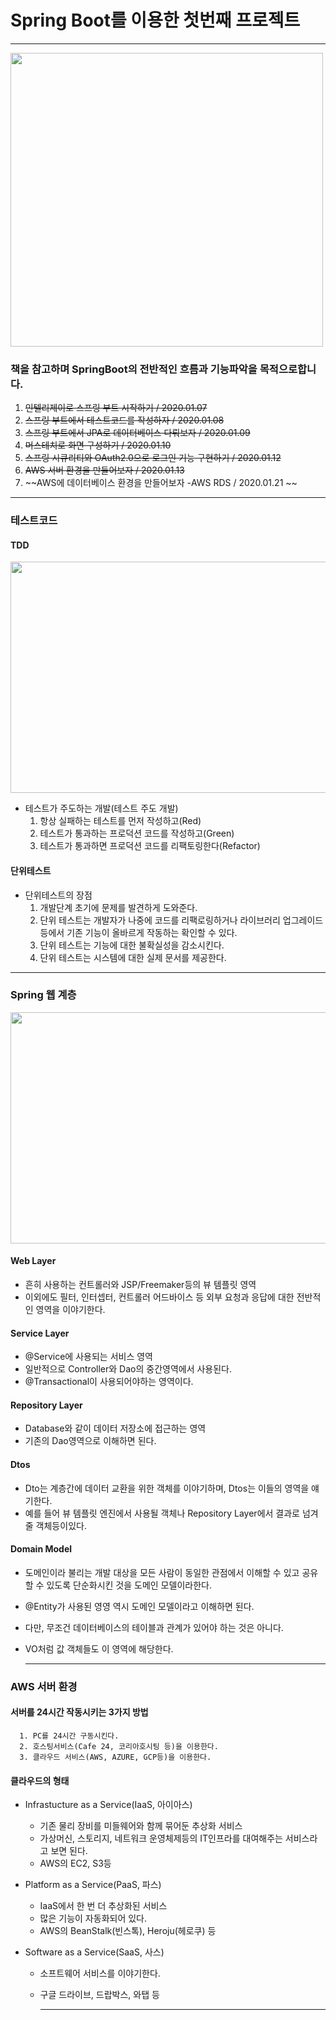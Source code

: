 # Spring Boot를 이용한 첫번째 프로젝트  
   
  ------------  
  
<img src="https://image.yes24.com/momo/TopCate2763/MidCate003/274966717.jpg"  width="500" height="470">  
  
### 책을 참고하며 SpringBoot의 전반적인 흐름과 기능파악을 목적으로합니다.  
1. ~~인텔리제이로 스프링 부트 시작하기 / 2020.01.07~~
2. ~~스프링 부트에서 테스트코드를 작성하자 / 2020.01.08~~
3. ~~스프링 부트에서 JPA로 데이터베이스 다뤄보자 / 2020.01.09~~
4. ~~머스테치로 화면 구성하기 / 2020.01.10~~
5. ~~스프링 시큐리티와 OAuth2.0으로 로그인 기능 구현하기 / 2020.01.12~~  
6. ~~AWS 서버 환경을 만들어보자 / 2020.01.13~~  
7. ~~AWS에 데이터베이스 환경을 만들어보자 -AWS RDS / 2020.01.21 ~~
   
  ------------  
  

### 테스트코드  

#### TDD  
  
  <img src="https://marsner.com/wp-content/uploads/test-driven-development-TDD.png"  width="700" height="370">  
    
  - 테스트가 주도하는 개발(테스트 주도 개발)  
    1. 항상 실패하는 테스트를 먼저 작성하고(Red)  
    2. 테스트가 통과하는 프로덕션 코드를 작성하고(Green)  
    3. 테스트가 통과하면 프로덕션 코드를 리팩토링한다(Refactor)   
      
      
#### 단위테스트  
  - 단위테스트의 장점  
    1. 개발단계 초기에 문제를 발견하게 도와준다.  
    2. 단위 테스트는 개발자가 나중에 코드를 리팩로링하거나 라이브러리 업그레이드 등에서 기존 기능이 올바르게 작동하는 확인할 수 있다.  
    3. 단위 테스트는 기능에 대한 불확실성을 감소시킨다.  
    4. 단위 테스트는 시스템에 대한 실제 문서를 제공한다.  
      
      

   
  ------------  
  
  ### Spring 웹 계층  
    
<img src="https://img1.daumcdn.net/thumb/R1280x0/?scode=mtistory2&fname=https%3A%2F%2Fblog.kakaocdn.net%2Fdn%2FbFruEV%2FbtqAUv4HJLQ%2FH5TVBjqkKc5KBgD4Vdyvkk%2Fimg.png"  width="700" height="370">  
  
#### Web Layer  
- 흔히 사용하는 컨트롤러와 JSP/Freemaker등의 뷰 템플릿 영역  
- 이외에도 필터, 인터셉터, 컨트롤러 어드바이스 등 외부 요청과 응답에 대한 전반적인 영역을 이야기한다.  

#### Service Layer  
- @Service에 사용되는 서비스 영역  
- 일반적으로 Controller와 Dao의 중간영역에서 사용된다.  
- @Transactional이 사용되어야하는 영역이다.  

#### Repository Layer  
- Database와 같이 데이터 저장소에 접근하는 영역  
- 기존의 Dao영역으로 이해하면 된다.  

#### Dtos  
- Dto는 계층간에 데이터 교환을 위한 객체를 이야기하며, Dtos는 이들의 영역을 얘기한다.  
- 예를 들어 뷰 템플릿 엔진에서 사용될 객체나 Repository Layer에서 결과로 넘겨줄 객체등이있다.  

#### Domain Model  
- 도메인이라 불리는 개발 대상을 모든 사람이 동일한 관점에서 이해할 수 있고 공유할 수 있도록 단순화시킨 것을 도메인 모델이라한다.  
- @Entity가 사용된 영영 역시 도메인 모델이라고 이해하면 된다.  
- 다만, 무조건 데이터베이스의 테이블과 관계가 있어야 하는 것은 아니다.  
- VO처럼 값 객체들도 이 영역에 해당한다.  

  ------------  
    
### AWS 서버 환경  
  
#### 서버를 24시간 작동시키는 3가지 방법  
      1. PC를 24시간 구동시킨다.  
      2. 호스팅서비스(Cafe 24, 코리아호시팅 등)을 이용한다.  
      3. 클라우드 서비스(AWS, AZURE, GCP등)을 이용한다.  
  
#### 클라우드의 형태  
* Infrastucture as a Service(IaaS, 아이아스)  
   * 기존 물리 장비를 미들웨어와 함께 묶어둔 추상화 서비스
   * 가상머신, 스토리지, 네트워크 운영체제등의 IT인프라를 대여해주는 서비스라고 보면 된다.  
   * AWS의 EC2, S3등  
              
* Platform as a Service(PaaS, 파스)  
   * IaaS에서 한 번 더 추상화된 서비스  
   * 많은 기능이 자동화되어 있다.  
   * AWS의 BeanStalk(빈스톡), Heroju(헤로쿠) 등  
           
* Software as a Service(SaaS, 사스)  
   * 소프트웨어 서비스를 이야기한다.  
   * 구글 드라이브, 드랍박스, 와탭 등  
           
     ------------  
     
    
    
  
  
  
